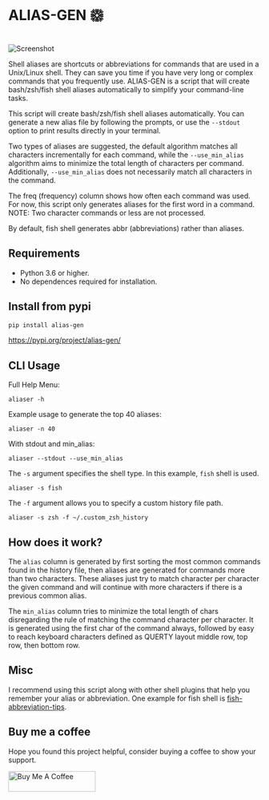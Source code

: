 # ALIAS-GEN 𑗊

![Screenshot](https://gitlab.com/ariel-frischer/alias-gen/-/raw/124474a794a16bbcaffe059a06a32e4064eb76d1/assets/screenshot.png)

Shell aliases are shortcuts or abbreviations for commands that are used in a Unix/Linux shell. They can save you time if you have very long or complex commands that you frequently use. ALIAS-GEN is a script that will create bash/zsh/fish shell aliases automatically to simplify your command-line tasks.

This script will create bash/zsh/fish shell aliases automatically. You can generate a new alias file by following the prompts, or use the `--stdout` option to print results directly in your terminal.

Two types of aliases are suggested, the default algorithm matches all characters incrementally for each command, while the `--use_min_alias` algorithm aims to minimize the total length of characters per command. 
Additionally, `--use_min_alias` does not necessarily match all characters in the command. 

The freq (frequency) column shows how often each command was used. For now, this script only generates aliases for the first word in a command. 
NOTE: Two character commands or less are not processed.

By default, fish shell generates abbr (abbreviations) rather than aliases.

## Requirements

- Python 3.6 or higher.
- No dependences required for installation.

## Install from pypi
```bash
pip install alias-gen
```
https://pypi.org/project/alias-gen/

## CLI Usage
Full Help Menu:
```
aliaser -h
```

Example usage to generate the top 40 aliases:

```
aliaser -n 40
```

With stdout and min_alias:

```
aliaser --stdout --use_min_alias
```

The `-s` argument specifies the shell type. In this example, `fish` shell is used.

```
aliaser -s fish
```

The `-f` argument allows you to specify a custom history file path.

```
aliaser -s zsh -f ~/.custom_zsh_history
```

## How does it work?

The `alias` column is generated by first sorting the most common commands found
in the history file, then aliases are generated for commands more than two
characters. These aliases just try to match character per character the given
command and will continue with more characters if there is a previous common
alias.

The `min_alias` column tries to minimize the total length of chars disregarding
the rule of matching the command character per character. It is generated using
the first char of the command always, followed by easy to reach keyboard characters
defined as QUERTY layout middle row, top row, then bottom row.

## Misc

I recommend using this script along with other shell plugins that help you remember
your alias or abbreviation. One example for fish shell is [fish-abbreviation-tips](https://github.com/gazorby/fish-abbreviation-tips).

## Buy me a coffee

Hope you found this project helpful, consider buying a coffee to show your support.

<a href="https://www.buymeacoffee.com/arielfrischer" target="_blank"><img src="https://cdn.buymeacoffee.com/buttons/default-orange.png" alt="Buy Me A Coffee" height="41" width="174"></a>


